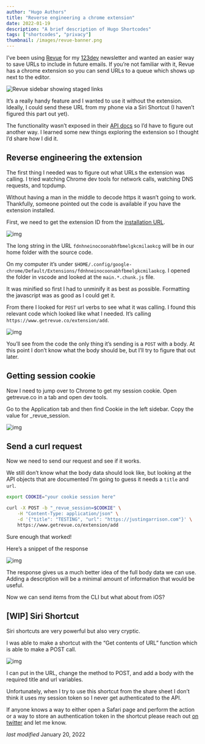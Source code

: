 ```yaml
---
author: "Hugo Authors"
title: "Reverse engineering a chrome extension"
date: 2022-01-19
description: "A brief description of Hugo Shortcodes"
tags: ["shortcodes", "privacy"]
thumbnail: /images/revue-banner.png
---
```


I’ve been using [Revue](https://www.getrevue.co/) for my [123dev](https://123dev.email/) newsletter and wanted an easier way to save URLs to include in future emails. If you’re not familiar with it, Revue has a chrome extension so you can send URLs to a queue which shows up next to the editor.

![Revue sidebar showing staged links](/images/revue-sidebar.png)

It’s a really handy feature and I wanted to use it without the extension. Ideally, I could send these URL from my phone via a Siri Shortcut (I haven’t figured this part out yet).

The functionality wasn’t exposed in their [API docs](https://www.getrevue.co/api) so I’d have to figure out another way. I learned some new things exploring the extension so I thought I’d share how I did it.

## Reverse engineering the extension

The first thing I needed was to figure out what URLs the extension was calling. I tried watching Chrome dev tools for network calls, watching DNS requests, and tcpdump.

Without having a man in the middle to decode https it wasn’t going to work. Thankfully, someone pointed out the code is available if you have the extension installed.

First, we need to get the extension ID from the [installation URL](https://chrome.google.com/webstore/detail/revue-chrome/fdnhneinocoonabhfbmelgkcmilaokcg).

![img](/images/revue-extension.png)

The long string in the URL `fdnhneinocoonabhfbmelgkcmilaokcg` will be in our home folder with the source code.

On my computer it’s under `$HOME/.config/google-chrome/Default/Extensions/fdnhneinocoonabhfbmelgkcmilaokcg`. I opened the folder in vscode and looked at the `main.*.chunk.js` file.

It was minified so first I had to unminify it as best as possible. Formatting the javascript was as good as I could get it.

From there I looked for `POST` url verbs to see what it was calling. I found this relevant code which looked like what I needed. It’s calling `https://www.getrevue.co/extension/add`.

![img](/images/revue-code.png)

You’ll see from the code the only thing it’s sending is a `POST` with a body. At this point I don’t know what the body should be, but I’ll try to figure that out later.

## Getting session cookie

Now I need to jump over to Chrome to get my session cookie. Open getrevue.co in a tab and open dev tools.

Go to the Application tab and then find Cookie in the left sidebar. Copy the value for _revue_session.

![img](/images/revue-cookie.png)

## Send a curl request

Now we need to send our request and see if it works.

We still don’t know what the body data should look like, but looking at the API objects that are documented I’m going to guess it needs a `title` and `url`.

```bash
export COOKIE="your cookie session here"

curl -X POST -b "_revue_session=$COOKIE" \
    -H "Content-Type: application/json" \
    -d '{"title": "TESTING", "url": "https://justingarrison.com"}' \
    https://www.getrevue.co/extension/add
```

Sure enough that worked!

Here’s a snippet of the response

![img](/images/revue-response.png)

The response gives us a much better idea of the full body data we can use. Adding a description will be a minimal amount of information that would be useful.

Now we can send items from the CLI but what about from iOS?

## [WIP] Siri Shortcut

Siri shortcuts are very powerful but also very cryptic.

I was able to make a shortcut with the “Get contents of URL” function which is able to make a POST call.

![img](/images/revue-shortcut.png)

I can put in the URL, change the method to POST, and add a body with the required title and url variables.

Unfortunately, when I try to use this shortcut from the share sheet I don’t think it uses my session token so I never get authenticated to the API.

If anyone knows a way to either open a Safari page and perform the action or a way to store an authentication token in the shortcut please reach out [on twitter](https://twitter.com/rothgar) and let me know.

*last modified* January 20, 2022
